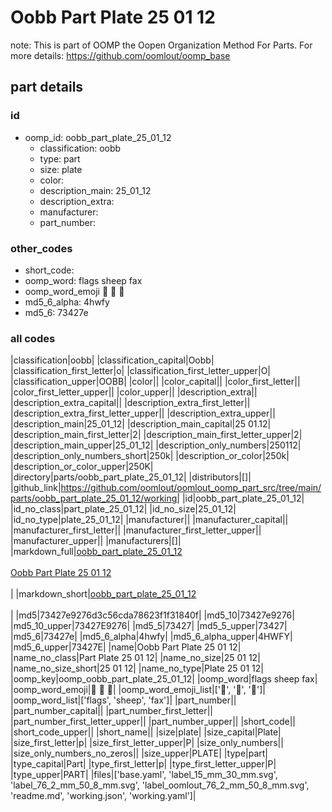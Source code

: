 # Oobb Part Plate 25 01 12  

note: This is part of OOMP the Oopen Organization Method For Parts. For more details: https://github.com/oomlout/oomp_base

##  part details





### id
* oomp_id: oobb_part_plate_25_01_12
  * classification: oobb
  * type: part
  * size: plate
  * color: 
  * description_main: 25_01_12
  * description_extra: 
  * manufacturer: 
  * part_number: 

### other_codes
* short_code: 
* oomp_word: flags sheep fax
* oomp_word_emoji :flags: :sheep: :fax:
* md5_6_alpha: 4hwfy
* md5_6: 73427e

### all codes 
|classification|oobb|
|classification_capital|Oobb|
|classification_first_letter|o|
|classification_first_letter_upper|O|
|classification_upper|OOBB|
|color||
|color_capital||
|color_first_letter||
|color_first_letter_upper||
|color_upper||
|description_extra||
|description_extra_capital||
|description_extra_first_letter||
|description_extra_first_letter_upper||
|description_extra_upper||
|description_main|25_01_12|
|description_main_capital|25 01.12|
|description_main_first_letter|2|
|description_main_first_letter_upper|2|
|description_main_upper|25_01_12|
|description_only_numbers|250112|
|description_only_numbers_short|250k|
|description_or_color|250k|
|description_or_color_upper|250K|
|directory|parts/oobb_part_plate_25_01_12|
|distributors|[]|
|github_link|https://github.com/oomlout/oomlout_oomp_part_src/tree/main/parts/oobb_part_plate_25_01_12/working|
|id|oobb_part_plate_25_01_12|
|id_no_class|part_plate_25_01_12|
|id_no_size|25_01_12|
|id_no_type|plate_25_01_12|
|manufacturer||
|manufacturer_capital||
|manufacturer_first_letter||
|manufacturer_first_letter_upper||
|manufacturer_upper||
|manufacturers|[]|
|markdown_full|[oobb_part_plate_25_01_12](https://github.com/oomlout/oomlout_oomp_part_src/tree/main/parts/oobb_part_plate_25_01_12/working)<br>[](https://github.com/oomlout/oomlout_oomp_part_src/tree/main/parts/oobb_part_plate_25_01_12/working)<br>[Oobb Part Plate 25 01 12](https://github.com/oomlout/oomlout_oomp_part_src/tree/main/parts/oobb_part_plate_25_01_12/working)<br><br>|
|markdown_short|[oobb_part_plate_25_01_12](https://github.com/oomlout/oomlout_oomp_part_src/tree/main/parts/oobb_part_plate_25_01_12/working)<br><br>|
|md5|73427e9276d3c56cda78623f1f31840f|
|md5_10|73427e9276|
|md5_10_upper|73427E9276|
|md5_5|73427|
|md5_5_upper|73427|
|md5_6|73427e|
|md5_6_alpha|4hwfy|
|md5_6_alpha_upper|4HWFY|
|md5_6_upper|73427E|
|name|Oobb Part Plate 25 01 12|
|name_no_class|Part Plate 25 01 12|
|name_no_size|25 01 12|
|name_no_size_short|25 01 12|
|name_no_type|Plate 25 01 12|
|oomp_key|oomp_oobb_part_plate_25_01_12|
|oomp_word|flags sheep fax|
|oomp_word_emoji|:flags: :sheep: :fax:|
|oomp_word_emoji_list|[':flags:', ':sheep:', ':fax:']|
|oomp_word_list|['flags', 'sheep', 'fax']|
|part_number||
|part_number_capital||
|part_number_first_letter||
|part_number_first_letter_upper||
|part_number_upper||
|short_code||
|short_code_upper||
|short_name||
|size|plate|
|size_capital|Plate|
|size_first_letter|p|
|size_first_letter_upper|P|
|size_only_numbers||
|size_only_numbers_no_zeros||
|size_upper|PLATE|
|type|part|
|type_capital|Part|
|type_first_letter|p|
|type_first_letter_upper|P|
|type_upper|PART|
|files|['base.yaml', 'label_15_mm_30_mm.svg', 'label_76_2_mm_50_8_mm.svg', 'label_oomlout_76_2_mm_50_8_mm.svg', 'readme.md', 'working.json', 'working.yaml']|
